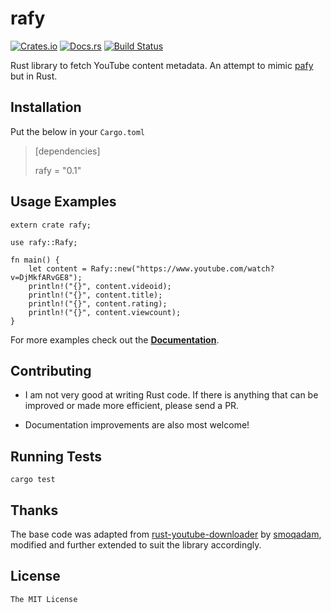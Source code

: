 # rafy

[![Crates.io](https://img.shields.io/crates/v/rafy.svg)](https://crates.io/crates/rafy) [![Docs.rs](https://docs.rs/rafy/badge.svg)](https://docs.rs/rafy/) [![Build Status](https://travis-ci.org/ritiek/rafy-rs.svg?branch=master)](https://travis-ci.org/ritiek/rafy-rs)

Rust library to fetch YouTube content metadata. An attempt to mimic [pafy](https://github.com/mps-youtube/pafy) but in Rust.

## Installation

Put the below in your `Cargo.toml`

> [dependencies]
>
> rafy = "0.1"

## Usage Examples

```
extern crate rafy;

use rafy::Rafy;

fn main() {
    let content = Rafy::new("https://www.youtube.com/watch?v=DjMkfARvGE8");
    println!("{}", content.videoid);
    println!("{}", content.title);
    println!("{}", content.rating);
    println!("{}", content.viewcount);
}
```

For more examples check out the [**Documentation**](https://docs.rs/rafy/).

## Contributing

- I am not very good at writing Rust code. If there is anything that can be improved or made more efficient, please send a PR.

- Documentation improvements are also most welcome!

## Running Tests

```
cargo test
```

## Thanks

The base code was adapted from [rust-youtube-downloader](https://github.com/smoqadam/rust-youtube-downloader) by [smoqadam](https://github.com/smoqadam), modified and further extended to suit the library accordingly.

## License

`The MIT License`
